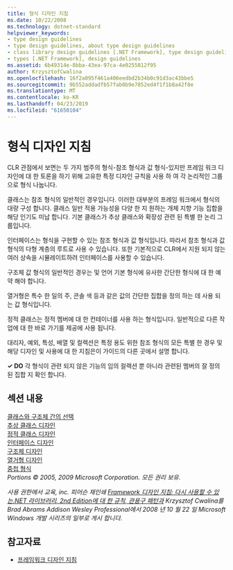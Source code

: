 ```yaml
---
title: 형식 디자인 지침
ms.date: 10/22/2008
ms.technology: dotnet-standard
helpviewer_keywords:
- type design guidelines
- type design guidelines, about type design guidelines
- class library design guidelines [.NET Framework], type design guidelines
- types [.NET Framework], design guidelines
ms.assetid: 6b49314e-8bba-43ea-97ca-4e0255812f95
author: KrzysztofCwalina
ms.openlocfilehash: 16f2a095f461a406eedbd2b34b0c91d3ac43bbe5
ms.sourcegitcommit: 9b552addadfb57fab0b9e7852ed4f1f1b8a42f8e
ms.translationtype: MT
ms.contentlocale: ko-KR
ms.lasthandoff: 04/23/2019
ms.locfileid: "61650104"
---
```

# <a name="type-design-guidelines"></a>형식 디자인 지침
CLR 관점에서 보면는 두 가지 범주의 형식-참조 형식과 값 형식-있지만 프레임 워크 디자인에 대 한 토론을 하기 위해 고유한 특정 디자인 규칙을 사용 하 여 각 논리적인 그룹으로 형식 나눕니다.  
  
 클래스는 참조 형식의 일반적인 경우입니다. 이러한 대부분의 프레임 워크에서 형식의 대량 구성 합니다. 클래스 일반 적용 가능성을 다양 한 지 원하는 개체 지향 기능 집합을 해당 인기도 미납 합니다. 기본 클래스가 추상 클래스와 확장성 관련 된 특별 한 논리 그룹입니다.  
  
 인터페이스는 형식을 구현할 수 있는 참조 형식과 값 형식입니다. 따라서 참조 형식과 값 형식의 다형 계층의 루트로 사용 수 있습니다. 또한 기본적으로 CLR에서 지원 되지 않는 여러 상속을 시뮬레이트하려 인터페이스를 사용할 수 있습니다.  
  
 구조체 값 형식의 일반적인 경우는 및 언어 기본 형식에 유사한 간단한 형식에 대 한 예약 해야 합니다.  
  
 열거형은 특수 한 일의 주, 콘솔 색 등과 같은 값의 간단한 집합을 정의 하는 데 사용 되는 값 형식입니다.  
  
 정적 클래스는 정적 멤버에 대 한 컨테이너를 사용 하는 형식입니다. 일반적으로 다른 작업에 대 한 바로 가기를 제공에 사용 됩니다.  
  
 대리자, 예외, 특성, 배열 및 컬렉션은 특정 용도 위한 참조 형식의 모든 특별 한 경우 및 해당 디자인 및 사용에 대 한 지침은이 가이드의 다른 곳에서 설명 합니다.  
  
 **✓ DO** 각 형식이 관련 되지 않은 기능의 임의 컬렉션 뿐 아니라 관련된 멤버의 잘 정의 된 집합 지 확인 합니다.  
  
## <a name="in-this-section"></a>섹션 내용  
 [클래스와 구조체 간의 선택](../../../docs/standard/design-guidelines/choosing-between-class-and-struct.md)  
 [추상 클래스 디자인](../../../docs/standard/design-guidelines/abstract-class.md)  
 [정적 클래스 디자인](../../../docs/standard/design-guidelines/static-class.md)  
 [인터페이스 디자인](../../../docs/standard/design-guidelines/interface.md)  
 [구조체 디자인](../../../docs/standard/design-guidelines/struct.md)  
 [열거형 디자인](../../../docs/standard/design-guidelines/enum.md)  
 [중첩 형식](../../../docs/standard/design-guidelines/nested-types.md)  
 *Portions © 2005, 2009 Microsoft Corporation. 모든 권리 보유.*  
  
 *사용 권한에서 교육, inc. 피어슨 재인쇄 [Framework 디자인 지침: 다시 사용할 수 있는.NET 라이브러리, 2nd Edition에 대 한 규칙, 관용구 패턴과](https://www.informit.com/store/framework-design-guidelines-conventions-idioms-and-9780321545619) Krzysztof Cwalina를 Brad Abrams Addison Wesley Professional에서 2008 년 10 월 22 일 Microsoft Windows 개발 시리즈의 일부로 게시 합니다.*  
  
## <a name="see-also"></a>참고자료

- [프레임워크 디자인 지침](../../../docs/standard/design-guidelines/index.md)
